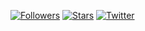 [![Followers](https://img.shields.io/github/followers/jhandguy?label=Followers)](https://github.com/jhandguy?tab=followers)
[![Stars](https://img.shields.io/github/stars/jhandguy?label=Stars)](https://github.com/jhandguy?tab=repositories)
[![Twitter](https://img.shields.io/twitter/follow/jhandguy?label=Twitter)](https://twitter.com/jhandguy)
